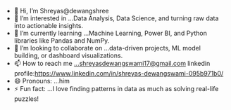 - 👋 Hi, I’m Shreyas@dewangshree
- 👀 I’m interested in ...Data Analysis, Data Science, and turning raw data into actionable insights.
- 🌱 I’m currently learning ...Machine Learning, Power BI, and Python libraries like Pandas and NumPy.
- 💞️ I’m looking to collaborate on ...data-driven projects, ML model building, or dashboard visualizations.
- 📫 How to reach me ...shreyasdewangswami17@gmail.com linkedin profile:https://www.linkedin.com/in/shreyas-dewangswami-095b971b0/
- 😄 Pronouns: ...him
- ⚡ Fun fact: ...I love finding patterns in data as much as solving real-life puzzles!

<!---
dewangshree/dewangshree is a ✨ special ✨ repository because its `README.md` (this file) appears on your GitHub profile.
You can click the Preview link to take a look at your changes.
--->
